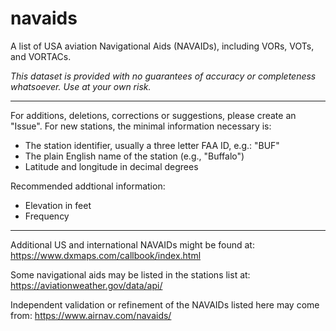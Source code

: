 # navaids
A list of USA aviation Navigational Aids (NAVAIDs), including VORs, VOTs, and VORTACs.

*This dataset is provided with no guarantees of accuracy or completeness whatsoever. Use at your own risk.*

----

For additions, deletions, corrections or suggestions, please create an "Issue". For new stations, the minimal information necessary is:
- The station identifier, usually a three letter FAA ID, e.g.: "BUF"
- The plain English name of the station (e.g., "Buffalo")
- Latitude and longitude in decimal degrees

Recommended addtional information:
- Elevation in feet
- Frequency

----
Additional US and international NAVAIDs might be found at: https://www.dxmaps.com/callbook/index.html

Some navigational aids may be listed in the stations list at: https://aviationweather.gov/data/api/

Independent validation or refinement of the NAVAIDs listed here may come from: https://www.airnav.com/navaids/
